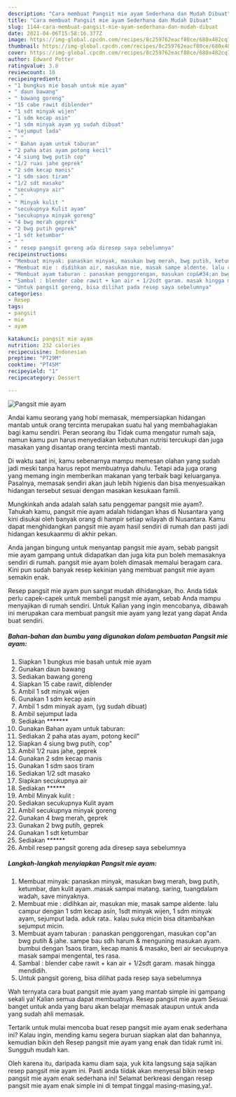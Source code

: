 ```yaml
---
description: "Cara membuat Pangsit mie ayam Sederhana dan Mudah Dibuat"
title: "Cara membuat Pangsit mie ayam Sederhana dan Mudah Dibuat"
slug: 1144-cara-membuat-pangsit-mie-ayam-sederhana-dan-mudah-dibuat
date: 2021-04-06T15:58:16.377Z
image: https://img-global.cpcdn.com/recipes/8c259762eacf80ce/680x482cq70/pangsit-mie-ayam-foto-resep-utama.jpg
thumbnail: https://img-global.cpcdn.com/recipes/8c259762eacf80ce/680x482cq70/pangsit-mie-ayam-foto-resep-utama.jpg
cover: https://img-global.cpcdn.com/recipes/8c259762eacf80ce/680x482cq70/pangsit-mie-ayam-foto-resep-utama.jpg
author: Edward Potter
ratingvalue: 3.8
reviewcount: 10
recipeingredient:
- "1 bungkus mie basah untuk mie ayam"
- " daun bawang"
- " bawang goreng"
- "15 cabe rawit diblender"
- "1 sdt minyak wijen"
- "1 sdm kecap asin"
- "1 sdm minyak ayam yg sudah dibuat"
- "sejumput lada"
- " "
- " Bahan ayam untuk taburan"
- "2 paha atas ayam potong kecil"
- "4 siung bwg putih cop"
- "1/2 ruas jahe geprek"
- "2 sdm kecap manis"
- "1 sdm saos tiram"
- "1/2 sdt masako"
- "secukupnya air"
- " "
- " Minyak kulit "
- "secukupnya Kulit ayam"
- "secukupnya minyak goreng"
- "4 bwg merah geprek"
- "2 bwg putih geprek"
- "1 sdt ketumbar"
- " "
- " resep pangsit goreng ada diresep saya sebelumnya"
recipeinstructions:
- "Membuat minyak: panaskan minyak, masukan bwg merah, bwg putih, ketumbar, dan kulit ayam..masak sampai matang. saring, tuangdalam wadah, save minyaknya."
- "Membuat mie : didihkan air, masukan mie, masak sampe aldente. lalu campur dengan 1 sdm kecap asin, 1sdt minyak wijen, 1 sdm minyak ayam, sejumput lada. aduk rata.. kalau suka micin bisa ditambahkan sejumput micin."
- "Membuat ayam taburan : panaskan penggorengan, masukan cop&#34;an bwg putih &amp; jahe. sampe bau sdh harum &amp; menguning masukan ayam. bumbui dengan 1saos tiram, kecap manis &amp; masako, beri air secukupnya masak sampai mengental, tes rasa."
- "Sambal : blender cabe rawit + kan air + 1/2sdt garam. masak hingga mendidih."
- "Untuk pangsit goreng, bisa dilihat pada resep saya sebelumnya"
categories:
- Resep
tags:
- pangsit
- mie
- ayam

katakunci: pangsit mie ayam 
nutrition: 232 calories
recipecuisine: Indonesian
preptime: "PT29M"
cooktime: "PT45M"
recipeyield: "1"
recipecategory: Dessert

---
```



![Pangsit mie ayam](https://img-global.cpcdn.com/recipes/8c259762eacf80ce/680x482cq70/pangsit-mie-ayam-foto-resep-utama.jpg)

Andai kamu seorang yang hobi memasak, mempersiapkan hidangan mantab untuk orang tercinta merupakan suatu hal yang membahagiakan bagi kamu sendiri. Peran seorang ibu Tidak cuma mengatur rumah saja, namun kamu pun harus menyediakan kebutuhan nutrisi tercukupi dan juga masakan yang disantap orang tercinta mesti mantab.

Di waktu  saat ini, kamu sebenarnya mampu memesan olahan yang sudah jadi meski tanpa harus repot membuatnya dahulu. Tetapi ada juga orang yang memang ingin memberikan makanan yang terbaik bagi keluarganya. Pasalnya, memasak sendiri akan jauh lebih higienis dan bisa menyesuaikan hidangan tersebut sesuai dengan masakan kesukaan famili. 



Mungkinkah anda adalah salah satu penggemar pangsit mie ayam?. Tahukah kamu, pangsit mie ayam adalah hidangan khas di Nusantara yang kini disukai oleh banyak orang di hampir setiap wilayah di Nusantara. Kamu dapat menghidangkan pangsit mie ayam hasil sendiri di rumah dan pasti jadi hidangan kesukaanmu di akhir pekan.

Anda jangan bingung untuk menyantap pangsit mie ayam, sebab pangsit mie ayam gampang untuk didapatkan dan juga kita pun boleh memasaknya sendiri di rumah. pangsit mie ayam boleh dimasak memalui beragam cara. Kini pun sudah banyak resep kekinian yang membuat pangsit mie ayam semakin enak.

Resep pangsit mie ayam pun sangat mudah dihidangkan, lho. Anda tidak perlu capek-capek untuk membeli pangsit mie ayam, sebab Anda mampu menyajikan di rumah sendiri. Untuk Kalian yang ingin mencobanya, dibawah ini merupakan cara membuat pangsit mie ayam yang lezat yang dapat Anda buat sendiri.

<!--inarticleads1-->

##### Bahan-bahan dan bumbu yang digunakan dalam pembuatan Pangsit mie ayam:

1. Siapkan 1 bungkus mie basah untuk mie ayam
1. Gunakan  daun bawang
1. Sediakan  bawang goreng
1. Siapkan 15 cabe rawit, diblender
1. Ambil 1 sdt minyak wijen
1. Gunakan 1 sdm kecap asin
1. Ambil 1 sdm minyak ayam, (yg sudah dibuat)
1. Ambil sejumput lada
1. Sediakan  *******
1. Gunakan  Bahan ayam untuk taburan:
1. Sediakan 2 paha atas ayam, potong kecil&#34;
1. Siapkan 4 siung bwg putih, cop&#34;
1. Ambil 1/2 ruas jahe, geprek
1. Gunakan 2 sdm kecap manis
1. Gunakan 1 sdm saos tiram
1. Sediakan 1/2 sdt masako
1. Siapkan secukupnya air
1. Sediakan  ******
1. Ambil  Minyak kulit :
1. Sediakan secukupnya Kulit ayam
1. Ambil secukupnya minyak goreng
1. Gunakan 4 bwg merah, geprek
1. Gunakan 2 bwg putih, geprek
1. Gunakan 1 sdt ketumbar
1. Sediakan  ******
1. Ambil  resep pangsit goreng ada diresep saya sebelumnya




<!--inarticleads2-->

##### Langkah-langkah menyiapkan Pangsit mie ayam:

1. Membuat minyak: panaskan minyak, masukan bwg merah, bwg putih, ketumbar, dan kulit ayam..masak sampai matang. saring, tuangdalam wadah, save minyaknya.
1. Membuat mie : didihkan air, masukan mie, masak sampe aldente. lalu campur dengan 1 sdm kecap asin, 1sdt minyak wijen, 1 sdm minyak ayam, sejumput lada. aduk rata.. kalau suka micin bisa ditambahkan sejumput micin.
1. Membuat ayam taburan : panaskan penggorengan, masukan cop&#34;an bwg putih &amp; jahe. sampe bau sdh harum &amp; menguning masukan ayam. bumbui dengan 1saos tiram, kecap manis &amp; masako, beri air secukupnya masak sampai mengental, tes rasa.
1. Sambal : blender cabe rawit + kan air + 1/2sdt garam. masak hingga mendidih.
1. Untuk pangsit goreng, bisa dilihat pada resep saya sebelumnya




Wah ternyata cara buat pangsit mie ayam yang mantab simple ini gampang sekali ya! Kalian semua dapat membuatnya. Resep pangsit mie ayam Sesuai banget untuk anda yang baru akan belajar memasak ataupun untuk anda yang sudah ahli memasak.

Tertarik untuk mulai mencoba buat resep pangsit mie ayam enak sederhana ini? Kalau ingin, mending kamu segera buruan siapkan alat dan bahannya, kemudian bikin deh Resep pangsit mie ayam yang enak dan tidak rumit ini. Sungguh mudah kan. 

Oleh karena itu, daripada kamu diam saja, yuk kita langsung saja sajikan resep pangsit mie ayam ini. Pasti anda tiidak akan menyesal bikin resep pangsit mie ayam enak sederhana ini! Selamat berkreasi dengan resep pangsit mie ayam enak simple ini di tempat tinggal masing-masing,ya!.

